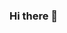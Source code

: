 ### Hi there 👋

<!--
**shussain894/shussain894** is a ✨ _special_ ✨ repository because its `README.md` (this file) appears on your GitHub profile.

Here are some ideas to get you started:

- 🔭 I’m currently working on improving my Javascript skills :bowtie:
- 🌱 I’m currently learning Javascript, React and other technologies :rocket:
- 💬 Ask me about my time at Makers Academy!
- 📫 How to reach me: email - shahhussain1@me.com
-->
